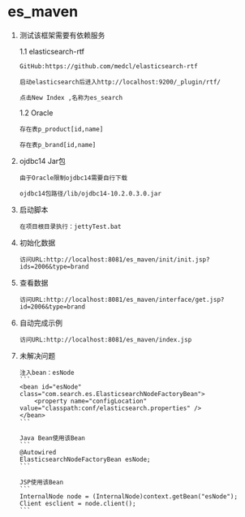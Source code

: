 es_maven
========
1.	测试该框架需要有依赖服务
	
	1.1 elasticsearch-rtf
		
		GitHub:https://github.com/medcl/elasticsearch-rtf
		
		启动elasticsearch后进入http://localhost:9200/_plugin/rtf/
		
		点击New Index ,名称为es_search
	1.2 Oracle
		
		存在表p_product[id,name]
		
		存在表p_brand[id,name]
2.	ojdbc14 Jar包
		
		由于Oracle限制ojdbc14需要自行下载
		
		ojdbc14包路径/lib/ojdbc14-10.2.0.3.0.jar
3.	启动脚本
		
		在项目根目录执行：jettyTest.bat
4.	初始化数据
		
		访问URL:http://localhost:8081/es_maven/init/init.jsp?ids=2006&type=brand
5.	查看数据
		
		访问URL:http://localhost:8081/es_maven/interface/get.jsp?id=2006&type=brand
6.	自动完成示例

		访问URL:http://localhost:8081/es_maven/index.jsp
7.	未解决问题
		
		注入bean：esNode
		```
		<bean id="esNode" class="com.search.es.ElasticsearchNodeFactoryBean">
			<property name="configLocation" value="classpath:conf/elasticsearch.properties" />
		</bean>
		```
		
		Java Bean使用该Bean
		```
		@Autowired
		ElasticsearchNodeFactoryBean esNode;
		```
		
		JSP使用该Bean
		```
		InternalNode node = (InternalNode)context.getBean("esNode");
		Client esclient = node.client();
		```